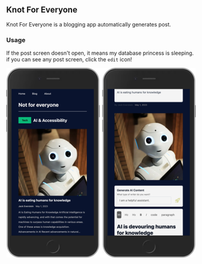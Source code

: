## Knot For Everyone

Knot For Everyone is a blogging app automatically generates post. 

### Usage

If the post screen doesn't open, it means my database princess is sleeping.
if you can see any post screen, click the `edit` icon!

<img align="center" src="./server.png" width="700px" />

